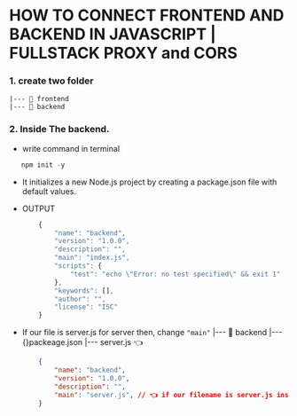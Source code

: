 # HOW TO CONNECT FRONTEND AND BACKEND IN JAVASCRIPT | FULLSTACK PROXY and CORS

### 1. create two folder 

    |--- 📂 frontend
    |--- 📂 backend

### 2. Inside The backend.
 - write command in terminal
 ```javascript
    npm init -y
 ```
 - It initializes a new Node.js project by creating a package.json file with default values.

 - OUTPUT

    ```javascript
        {
            "name": "backend",
            "version": "1.0.0",
            "description": "",
            "main": "index.js",
            "scripts": {
                "test": "echo \"Error: no test specified\" && exit 1"
            },
            "keywords": [],
            "author": "",
            "license": "ISC"
        }

    ```

 - If our file is server.js for server then, change `"main"`
    |--- 📂 backend
      |--- {}packeage.json
      |--- server.js  👈

    ```json
        {
            "name": "backend",
            "version": "1.0.0",
            "description": "",
            "main": "server.js", // 👈 if our filename is server.js instead of index.js
        }    
    ```